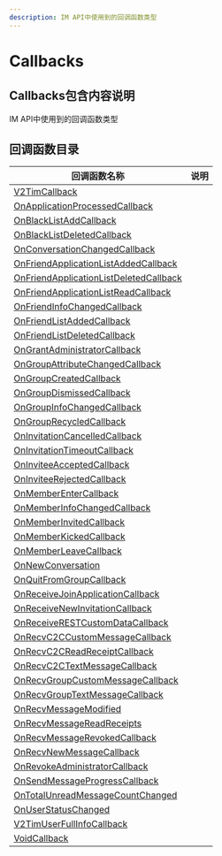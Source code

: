 ```yaml
---
description: IM API中使用到的回调函数类型
---
```


# Callbacks

## Callbacks包含内容说明

IM API中使用到的回调函数类型

## 回调函数目录

| 回调函数名称                                                                                                                                                                                  | 说明 |
| --------------------------------------------------------------------------------------------------------------------------------------------------------------------------------------- | -- |
| [V2TimCallback](https://pub.dev/documentation/tencent\_im\_sdk\_plugin\_platform\_interface/0.2.8/models\_v2\_tim\_callback/V2TimCallback-class.html)                                   |    |
| [OnApplicationProcessedCallback](https://pub.dev/documentation/tencent\_im\_sdk\_plugin\_platform\_interface/0.2.8/enum\_callbacks/OnApplicationProcessedCallback.html)                 |    |
| [OnBlackListAddCallback](https://pub.dev/documentation/tencent\_im\_sdk\_plugin\_platform\_interface/0.2.8/enum\_callbacks/OnBlackListAddCallback.html)                                 |    |
| [OnBlackListDeletedCallback](https://pub.dev/documentation/tencent\_im\_sdk\_plugin\_platform\_interface/0.2.8/enum\_callbacks/OnBlackListDeletedCallback.html)                         |    |
| [OnConversationChangedCallback](https://pub.dev/documentation/tencent\_im\_sdk\_plugin\_platform\_interface/0.2.8/enum\_callbacks/OnConversationChangedCallback.html)                   |    |
| [OnFriendApplicationListAddedCallback](https://pub.dev/documentation/tencent\_im\_sdk\_plugin\_platform\_interface/0.2.8/enum\_callbacks/OnFriendApplicationListAddedCallback.html)     |    |
| [OnFriendApplicationListDeletedCallback](https://pub.dev/documentation/tencent\_im\_sdk\_plugin\_platform\_interface/0.2.8/enum\_callbacks/OnFriendApplicationListDeletedCallback.html) |    |
| [OnFriendApplicationListReadCallback](https://pub.dev/documentation/tencent\_im\_sdk\_plugin\_platform\_interface/0.2.8/enum\_callbacks/OnFriendApplicationListReadCallback.html)       |    |
| [OnFriendInfoChangedCallback](https://pub.dev/documentation/tencent\_im\_sdk\_plugin\_platform\_interface/0.2.8/enum\_callbacks/OnFriendInfoChangedCallback.html)                       |    |
| [OnFriendListAddedCallback](https://pub.dev/documentation/tencent\_im\_sdk\_plugin\_platform\_interface/0.2.8/enum\_callbacks/OnFriendListAddedCallback.html)                           |    |
| [OnFriendListDeletedCallback](https://pub.dev/documentation/tencent\_im\_sdk\_plugin\_platform\_interface/0.2.8/enum\_callbacks/OnFriendListDeletedCallback.html)                       |    |
| [OnGrantAdministratorCallback](https://pub.dev/documentation/tencent\_im\_sdk\_plugin\_platform\_interface/0.2.8/enum\_callbacks/OnGrantAdministratorCallback.html)                     |    |
| [OnGroupAttributeChangedCallback](https://pub.dev/documentation/tencent\_im\_sdk\_plugin\_platform\_interface/0.2.8/enum\_callbacks/OnGroupAttributeChangedCallback.html)               |    |
| [OnGroupCreatedCallback](https://pub.dev/documentation/tencent\_im\_sdk\_plugin\_platform\_interface/0.2.8/enum\_callbacks/OnGroupCreatedCallback.html)                                 |    |
| [OnGroupDismissedCallback](https://pub.dev/documentation/tencent\_im\_sdk\_plugin\_platform\_interface/0.2.8/enum\_callbacks/OnGroupDismissedCallback.html)                             |    |
| [OnGroupInfoChangedCallback](https://pub.dev/documentation/tencent\_im\_sdk\_plugin\_platform\_interface/0.2.8/enum\_callbacks/OnGroupInfoChangedCallback.html)                         |    |
| [OnGroupRecycledCallback](https://pub.dev/documentation/tencent\_im\_sdk\_plugin\_platform\_interface/0.2.8/enum\_callbacks/OnGroupRecycledCallback.html)                               |    |
| [OnInvitationCancelledCallback](https://pub.dev/documentation/tencent\_im\_sdk\_plugin\_platform\_interface/0.2.8/enum\_callbacks/OnInvitationCancelledCallback.html)                   |    |
| [OnInvitationTimeoutCallback](https://pub.dev/documentation/tencent\_im\_sdk\_plugin\_platform\_interface/0.2.8/enum\_callbacks/OnInvitationTimeoutCallback.html)                       |    |
| [OnInviteeAcceptedCallback](https://pub.dev/documentation/tencent\_im\_sdk\_plugin\_platform\_interface/0.2.8/enum\_callbacks/OnInviteeAcceptedCallback.html)                           |    |
| [OnInviteeRejectedCallback](https://pub.dev/documentation/tencent\_im\_sdk\_plugin\_platform\_interface/0.2.8/enum\_callbacks/OnInviteeRejectedCallback.html)                           |    |
| [OnMemberEnterCallback](https://pub.dev/documentation/tencent\_im\_sdk\_plugin\_platform\_interface/0.2.8/enum\_callbacks/OnMemberEnterCallback.html)                                   |    |
| [OnMemberInfoChangedCallback](https://pub.dev/documentation/tencent\_im\_sdk\_plugin\_platform\_interface/0.2.8/enum\_callbacks/OnMemberInfoChangedCallback.html)                       |    |
| [OnMemberInvitedCallback](https://pub.dev/documentation/tencent\_im\_sdk\_plugin\_platform\_interface/0.2.8/enum\_callbacks/OnMemberInvitedCallback.html)                               |    |
| [OnMemberKickedCallback](https://pub.dev/documentation/tencent\_im\_sdk\_plugin\_platform\_interface/0.2.8/enum\_callbacks/OnMemberKickedCallback.html)                                 |    |
| [OnMemberLeaveCallback](https://pub.dev/documentation/tencent\_im\_sdk\_plugin\_platform\_interface/0.2.8/enum\_callbacks/OnMemberLeaveCallback.html)                                   |    |
| [OnNewConversation](https://pub.dev/documentation/tencent\_im\_sdk\_plugin\_platform\_interface/0.2.8/enum\_callbacks/OnNewConversation.html)                                           |    |
| [OnQuitFromGroupCallback](https://pub.dev/documentation/tencent\_im\_sdk\_plugin\_platform\_interface/0.2.8/enum\_callbacks/OnQuitFromGroupCallback.html)                               |    |
| [OnReceiveJoinApplicationCallback](https://pub.dev/documentation/tencent\_im\_sdk\_plugin\_platform\_interface/0.2.8/enum\_callbacks/OnReceiveJoinApplicationCallback.html)             |    |
| [OnReceiveNewInvitationCallback](https://pub.dev/documentation/tencent\_im\_sdk\_plugin\_platform\_interface/0.2.8/enum\_callbacks/OnReceiveNewInvitationCallback.html)                 |    |
| [OnReceiveRESTCustomDataCallback](https://pub.dev/documentation/tencent\_im\_sdk\_plugin\_platform\_interface/0.2.8/enum\_callbacks/OnReceiveRESTCustomDataCallback.html)               |    |
| [OnRecvC2CCustomMessageCallback](https://pub.dev/documentation/tencent\_im\_sdk\_plugin\_platform\_interface/0.2.8/enum\_callbacks/OnRecvC2CCustomMessageCallback.html)                 |    |
| [OnRecvC2CReadReceiptCallback](https://pub.dev/documentation/tencent\_im\_sdk\_plugin\_platform\_interface/0.2.8/enum\_callbacks/OnRecvC2CReadReceiptCallback.html)                     |    |
| [OnRecvC2CTextMessageCallback](https://pub.dev/documentation/tencent\_im\_sdk\_plugin\_platform\_interface/0.2.8/enum\_callbacks/OnRecvC2CTextMessageCallback.html)                     |    |
| [OnRecvGroupCustomMessageCallback](https://pub.dev/documentation/tencent\_im\_sdk\_plugin\_platform\_interface/0.2.8/enum\_callbacks/OnRecvGroupCustomMessageCallback.html)             |    |
| [OnRecvGroupTextMessageCallback](https://pub.dev/documentation/tencent\_im\_sdk\_plugin\_platform\_interface/0.2.8/enum\_callbacks/OnRecvGroupTextMessageCallback.html)                 |    |
| [OnRecvMessageModified](https://pub.dev/documentation/tencent\_im\_sdk\_plugin\_platform\_interface/0.2.8/enum\_callbacks/OnRecvMessageModified.html)                                   |    |
| [OnRecvMessageReadReceipts](https://pub.dev/documentation/tencent\_im\_sdk\_plugin\_platform\_interface/0.2.8/enum\_callbacks/OnRecvMessageReadReceipts.html)                           |    |
| [OnRecvMessageRevokedCallback](https://pub.dev/documentation/tencent\_im\_sdk\_plugin\_platform\_interface/0.2.8/enum\_callbacks/OnRecvMessageRevokedCallback.html)                     |    |
| [OnRecvNewMessageCallback](https://pub.dev/documentation/tencent\_im\_sdk\_plugin\_platform\_interface/0.2.8/enum\_callbacks/OnRecvNewMessageCallback.html)                             |    |
| [OnRevokeAdministratorCallback](https://pub.dev/documentation/tencent\_im\_sdk\_plugin\_platform\_interface/0.2.8/enum\_callbacks/OnRevokeAdministratorCallback.html)                   |    |
| [OnSendMessageProgressCallback](https://pub.dev/documentation/tencent\_im\_sdk\_plugin\_platform\_interface/0.2.8/enum\_callbacks/OnSendMessageProgressCallback.html)                   |    |
| [OnTotalUnreadMessageCountChanged](https://pub.dev/documentation/tencent\_im\_sdk\_plugin\_platform\_interface/0.2.8/enum\_callbacks/OnTotalUnreadMessageCountChanged.html)             |    |
| [OnUserStatusChanged](https://pub.dev/documentation/tencent\_im\_sdk\_plugin\_platform\_interface/0.2.8/enum\_callbacks/OnUserStatusChanged.html)                                       |    |
| [V2TimUserFullInfoCallback](https://pub.dev/documentation/tencent\_im\_sdk\_plugin\_platform\_interface/0.2.8/enum\_callbacks/V2TimUserFullInfoCallback.html)                           |    |
| [VoidCallback](https://pub.dev/documentation/tencent\_im\_sdk\_plugin\_platform\_interface/0.2.8/enum\_callbacks/VoidCallback.html)                                                     |    |
